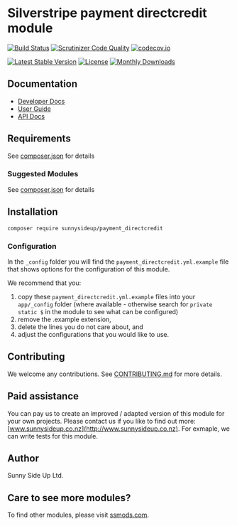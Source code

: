 # Silverstripe payment directcredit module
[![Build Status](https://travis-ci.org/sunnysideup/silverstripe-payment_directcredit.svg?branch=master)](https://travis-ci.org/sunnysideup/silverstripe-payment_directcredit)
[![Scrutinizer Code Quality](https://scrutinizer-ci.com/g/sunnysideup/silverstripe-payment_directcredit/badges/quality-score.png?b=master)](https://scrutinizer-ci.com/g/sunnysideup/silverstripe-payment_directcredit/?branch=master)
[![codecov.io](https://codecov.io/github/sunnysideup/silverstripe-payment_directcredit/coverage.svg?branch=master)](https://codecov.io/github/sunnysideup/silverstripe-payment_directcredit?branch=master)

[![Latest Stable Version](https://poser.pugx.org/sunnysideup/payment_directcredit/version)](https://packagist.org/packages/sunnysideup/payment_directcredit)
[![License](https://poser.pugx.org/sunnysideup/payment_directcredit/license)](https://packagist.org/packages/sunnysideup/payment_directcredit)
[![Monthly Downloads](https://poser.pugx.org/sunnysideup/payment_directcredit/d/monthly)](https://packagist.org/packages/sunnysideup/payment_directcredit)


## Documentation



 * [Developer Docs](docs/en/INDEX.md)
 * [User Guide](docs/en/userguide.md)
 * [API Docs](http://docs.ssmods.com/sunnysideup/payment_directcredit/classes.xhtml)


## Requirements



See [composer.json](composer.json) for details


### Suggested Modules



See [composer.json](composer.json) for details


## Installation


```
composer require sunnysideup/payment_directcredit
```

### Configuration



In the `_config` folder you will find the `payment_directcredit.yml.example`
file that shows options for the configuration of this module.

We recommend that you:

  1. copy these `payment_directcredit.yml.example` files into your
`app/_config` folder (where available - otherwise search for `private static $` in the module to see what can be configured)
  2. remove the .example extension,
  3. delete the lines you do not care about, and
  4. adjust the configurations that you would like to use.


## Contributing



We welcome any contributions. See [CONTRIBUTING.md](CONTRIBUTING.md) for more details.

## Paid assistance



You can pay us to create an improved / adapted version of this module for your own projects.  Please contact us if you like to find out more: [www.sunnysideup.co.nz](http://www.sunnysideup.co.nz).  For exmaple, we can write tests for this module.  

## Author



Sunny Side Up Ltd.


## Care to see more modules?

To find other modules, please visit [ssmods.com](http://ssmods.com/).
